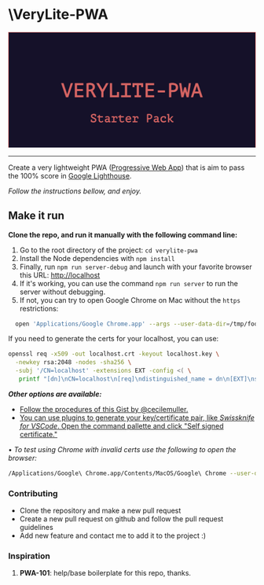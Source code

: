 # \VeryLite-PWA

<div align="center"><img src="/public/images/title.png" /></div>

---
Create a very lightweight PWA ([Progressive Web App](https://en.wikipedia.org/wiki/Progressive_web_app)) that is aim to pass the 100% score in [Google Lighthouse](https://en.wikipedia.org/wiki/Google_Lighthouse).

*Follow the instructions bellow, and enjoy.*

## Make it run

**Clone the repo, and run it manually with the following command line:**

1. Go to the root directory of the project: `cd verylite-pwa`
2. Install the Node dependencies with `npm install`
3. Finally, run `npm run server-debug` and launch with your favorite browser this URL: [http://localhost](https://localhost)
4. If it's working, you can use the command `npm run server` to run the server without debugging.
5. If not, you can try to open Google Chrome on Mac without the `https` restrictions:

```bash
  open 'Applications/Google Chrome.app' --args --user-data-dir=/tmp/foo --ignore-certificate-errors --unsafely-treat-insecure-origin-as-secure=https://localhost
```

If you need to generate the certs for your localhost, you can use:

```bash
openssl req -x509 -out localhost.crt -keyout localhost.key \
  -newkey rsa:2048 -nodes -sha256 \
  -subj '/CN=localhost' -extensions EXT -config <( \
   printf "[dn]\nCN=localhost\n[req]\ndistinguished_name = dn\n[EXT]\nsubjectAltName=DNS:localhost\nkeyUsage=digitalSignature\nextendedKeyUsage=serverAuth")
```

***Other options are available:***

- [Follow the procedures of this Gist by @cecilemuller.](https://gist.github.com/cecilemuller/9492b848eb8fe46d462abeb26656c4f8#file-2019-https-localhost-md)
- [You can use plugins to generate your key/certificate pair, like *Swissknife for VSCode*.
Open the command pallette and click "Self signed certificate."](https://marketplace.visualstudio.com/items?itemName=luisfontes19.vscode-swissknife)

• *To test using Chrome with invalid certs use the following to open the browser:*

```bash
/Applications/Google\ Chrome.app/Contents/MacOS/Google\ Chrome --user-data-dir=/tmp/foo --ignore-certificate-errors --unsafely-treat-insecure-origin-as-secure=https://localhost
```

### Contributing

- Clone the repository and make a new pull request
- Create a new pull request on github and follow the pull request guidelines
- Add new feature and contact me to add it to the project :)

### Inspiration

1. **PWA-101**: help/base boilerplate for this repo, thanks.
